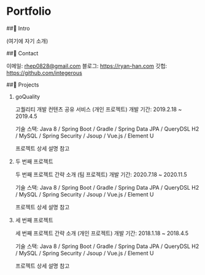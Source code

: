 # Portfolio


##📌 Intro

(여기에 자기 소개)

##📌 Contact

이메일: rhep0828@gmail.com
블로그: https://ryan-han.com
깃헙: https://github.com/integerous


##📌 Projects
1. goQuality

    고퀄리티 개발 컨텐츠 공유 서비스 (개인 프로젝트)
    개발 기간: 2019.2.18 ~ 2019.4.5

    기술 스택:
    Java 8 / Spring Boot / Gradle / Spring Data JPA / QueryDSL
    H2 / MySQL / Spring Security / Jsoup / Vue.js / Element U

    프로젝트 상세 설명 참고

2. 두 번째 프로젝트

    두 번째 프로젝트 간략 소개 (팀 프로젝트)
    개발 기간: 2020.7.18 ~ 2020.11.5

    기술 스택:
    Java 8 / Spring Boot / Gradle / Spring Data JPA / QueryDSL
    H2 / MySQL / Spring Security / Jsoup / Vue.js / Element U

    프로젝트 상세 설명 참고

3. 세 번째 프로젝트

    세 번째 프로젝트 간략 소개 (개인 프로젝트)
    개발 기간: 2018.1.18 ~ 2018.4.5

    기술 스택:
    Java 8 / Spring Boot / Gradle / Spring Data JPA / QueryDSL
    H2 / MySQL / Spring Security / Jsoup / Vue.js / Element U

    프로젝트 상세 설명 참고
